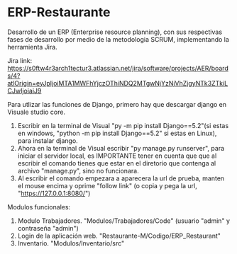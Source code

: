 # ERP-Restaurante
Desarrollo de un ERP (Enterprise resource planning), con sus respectivas fases de desarrollo por medio de la metodologia SCRUM, implementando la herramienta Jira.

Jira link: https://s0ftw4r3arch1tectur3.atlassian.net/jira/software/projects/AER/boards/4?atlOrigin=eyJpIjoiMTA1MWFhYjczOThiNDQ2MTgwNjYzNjVhZjgyNTk3ZTkiLCJwIjoiaiJ9

Para utlizar las funciones de Django, primero hay que descargar django en Visuale studio core.
1. Escribir en la terminal de Visual "py -m pip install Django==5.2"(si estas en windows, "python -m pip install Django==5.2" si estas en Linux), para instalar django.
2. Ahora en la terminal de Visual escribir "py manage.py runserver", para iniciar el servidor local, es IMPORTANTE tener en cuenta que que al escribir el comando tienes que estar en el diretorio que contenga al archivo "manage.py", sino no funcionara.
3. Al escribir el comando empezara a aparecera la url de prueba, manten el mouse encima y oprime "follow link" (o copia y pega la url, "https://127.0.0.1:8080/")

Modulos funcionales:
1. Modulo Trabajadores. "Modulos/Trabajadores/Code" (usuario "admin" y contraseña "admin")
2. Login de la aplicación web. "Restaurante-M/Codigo/ERP_Restaurant"
3. Inventario. "Modulos/Inventario/src"
